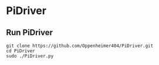 # PiDriver

Run PiDriver
------------
```
git clone https://github.com/Oppenheimer404/PiDriver.git
cd PiDriver
sudo ./PiDriver.py
```
